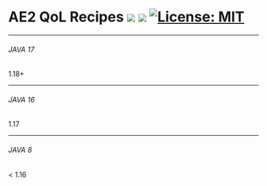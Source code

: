 # AE2 QoL Recipes <a href="https://www.curseforge.com/minecraft/mc-mods/ae2-qol-recipes"><img src="http://cf.way2muchnoise.eu/versions/907026.svg" style="max-width:100%;"></a> <a href="https://www.curseforge.com/minecraft/mc-mods/ae2-qol-recipes"><img src="https://cf.way2muchnoise.eu/907026.svg" style="max-width:100%;"></a> <a href="https://github.com/Lafen99/AE2-QoL-Recipes/blob/main/LICENSE"><img src="https://camo.githubusercontent.com/c561a9c3532b974b87754777c3f522d01987bd84e3ce6670c575204c50f46edf/68747470733a2f2f696d672e736869656c64732e696f2f62616467652f4c6963656e73652d4d49542d3232333066322e737667" alt="License: MIT" data-canonical-src="https://img.shields.io/badge/License-MIT-2230f2.svg" style="max-width: 100%;"></a>





-----

###### JAVA 17
1.18+

--------
###### JAVA 16
1.17

-------
###### JAVA 8
< 1.16

